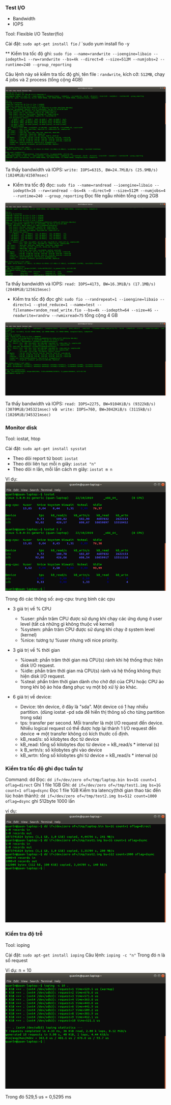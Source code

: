 ### Test I/O
* Bandwidth 
* IOPS 

Tool: Flexible I/O Tester(fio)

Cài đặt: `sudo apt-get install fio` / `sudo yum install fio -y

** Kiểm tra tốc độ ghi: `sudo fio --name=randwrite --ioengine=libaio --iodepth=1 --rw=randwrite --bs=4k --direct=0 --size=512M --numjobs=2 --runtime=240 --group_reporting` 

Câu lệnh này sẽ kiểm tra tốc độ ghi, tên file : `randwrite`, kích cỡ: `512MB`, chạy 4 jobs và 2 process  (tổng cộng 4GB)

![write](https://raw.githubusercontent.com/bizflycloud/internship-0719/master/quanlm1999/pic/fio_W_test.png)

Ta thấy bandwidth và IOPS: `write: IOPS=6315, BW=24.7MiB/s (25.9MB/s)(1024MiB/41507msec)`

* Kiểm tra tốc độ đọc: `sudo fio --name=randread --ioengine=libaio --iodepth=16 --rw=randread --bs=4k --direct=0 --size=512M --numjobs=4 --runtime=240 --group_reporting` Đọc file ngẫu nhiên tổng cộng 2GB 

![read](https://raw.githubusercontent.com/bizflycloud/internship-0719/master/quanlm1999/pic/fio_R_test.png)

Ta thấy bandwidth và IOPS: `read: IOPS=4173, BW=16.3MiB/s (17.1MB/s)(2048MiB/125615msec)`

* Kiểm tra tốc độ đọc ghi: `sudo fio --randrepeat=1 --ioengine=libaio --direct=1 --gtod_reduce=1 --name=test --filename=random_read_write.fio --bs=4k --iodepth=64 --size=4G --readwrite=randrw --rwmixread=75` tổng cộng 4 GB

![readwrite](https://raw.githubusercontent.com/bizflycloud/internship-0719/master/quanlm1999/pic/fio_RW.png)

Ta thấy bandwidth và IOPS: `read: IOPS=2275, BW=9104KiB/s (9322kB/s)(3070MiB/345321msec)` và ` write: IOPS=760, BW=3042KiB/s (3115kB/s)(1026MiB/345321msec)`

### Monitor disk
Tool: iostat, htop

Cài đặt: `sudo apt-get install sysstat`
* Theo dõi report từ boot: `iostat`
* Theo dõi liên tục mỗi n giây: `iostat "n"` 
* Theo dõi n lần, mỗi lần cách m giây: `iostat m n`

Ví dụ: 
![iostat](https://raw.githubusercontent.com/bizflycloud/internship-0719/master/quanlm1999/pic/iostat.png)

Trong đó các thông số: avg-cpu: trung bình các cpu
* 3 giá trị về % CPU
   *    %user: phần trăm CPU được sử dụng khi chạy các ứng dụng ở user level (tất cả những gì không thuộc về kernel)
   *    %system: phần trăm CPU được sử dụng khi chạy ở system level (kernel)
   *   %nice: tương tự %user nhưng với nice priority.

* 3 giá trị về % thời gian 
    * %iowait: phần trăm thời gian mà CPU(s) rảnh  khi hệ thống thực hiện disk I/O request.
    * %idle: phần trăm thời gian mà CPU(s) rảnh và hệ thống không thực hiện disk I/O request.
    * %steal: phần trăm thời gian dành cho chờ đợi của CPU hoặc CPU ảo trong khi bộ ảo hóa đang phục vụ một bộ xử lý ảo khác.
* 6 giá trị về device: 
   * Device: tên device, ở đây là "sda". Một device có 1 hay nhiều partition. (dùng iostat -pd sda để hiển thị thông số cho từng partition trong sda)
   * tps: transfer per second. Mỗi  transfer là một I/O request đến device. Nhiều logical request có thể được hợp lại thành 1 I/O request đến device =>  một transfer không có kích thước cố định.
    * kB_read/s: số kilobytes đọc từ device
   * kB_read: tổng số kilobytes đọc từ device  = kB_read/s * interval (s)
    * k B_wrtn/s: số kilobytes ghi vào device
    * kB_wrtn: tổng số kilobytes ghi  từ device  = kB_read/s * interval (s)

### Kiểm tra tốc độ ghi đọc tuần tự 
Command: dd 
Đọc: `dd if=/dev/zero of=/tmp/laptop.bin bs=1G count=1 oflag=direct` Ghi 1 file 1GB
Ghi: `dd if=/dev/zero of=/tmp/test1.img bs=1G count=1 oflag=dsync` Đọc 1 file 1GB
Kiểm tra latency(thời gian thao tác đến lúc hoàn thành): `dd if=/dev/zero of=/tmp/test2.img bs=512 count=1000 oflag=dsync` ghi 512byte 1000 lần

ví dụ:
![dd](https://raw.githubusercontent.com/bizflycloud/internship-0719/master/quanlm1999/pic/dd.png)


### Kiểm tra độ trễ
Tool: ioping

Cài đặt: `sudo apt-get install ioping` 
Câu lệnh: `ioping -c "n"` Trong đó n là số request 

Ví dụ: n = 10 
![ioping](https://raw.githubusercontent.com/bizflycloud/internship-0719/master/quanlm1999/pic/ioping.png)

Trong đó 529,5 us = 0,5295 ms



